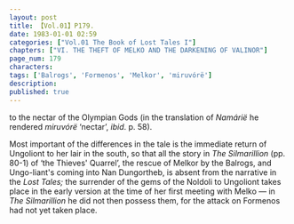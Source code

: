 ```yaml
---
layout: post
title: 【Vol.01】P179.
date: 1983-01-01 02:59
categories: ["Vol.01 The Book of Lost Tales I"]
chapters: ["VI. THE THEFT OF MELKO AND THE DARKENING OF VALINOR"]
page_num: 179
characters: 
tags: ['Balrogs', 'Formenos', 'Melkor', 'miruvórë']
description: 
published: true
---
```


<p style="text-indent: 0;">
to the nectar of the Olympian Gods (in the translation of <I>Namárië</I> he rendered <I>miruvórë</I> ‘nectar’, <I>ibid</I>. p. 58).
</p>

Most important of the differences in the tale is the immediate return of Ungoliont to her lair in the south, so that all the story in <I>The Silmarillion</I> (pp. 80-1) of ‘the Thieves' Quarrel’, the rescue of Melkor by the Balrogs, and Ungo-liant's coming into Nan Dungortheb, is absent from the narrative in the <I>Lost Tales;</I> the surrender of the gems of the Noldoli to Ungoliont takes place in the early version at the time of her first meeting with Melko — in <I>The Silmarillion</I> he did not then possess them, for the attack on Formenos had not yet taken place.

